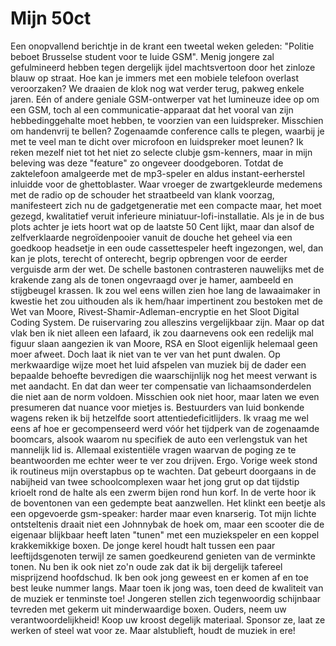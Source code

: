 # Mijn 50ct

Een onopvallend berichtje in de krant een tweetal weken geleden: "Politie beboet Brusselse student voor te luide GSM". Menig jongere zal gefulmineerd hebben tegen dergelijk ijdel machtsvertoon door het zinloze blauw op straat. Hoe kan je immers met een mobiele telefoon overlast veroorzaken?
We draaien de klok nog wat verder terug, pakweg enkele jaren. Eén of andere geniale GSM-ontwerper vat het lumineuze idee op om een GSM, toch al een communicatie-apparaat dat het vooral van zijn hebbedinggehalte moet hebben, te voorzien van een luidspreker. Misschien om handenvrij te bellen? Zogenaamde conference calls te plegen, waarbij je met te veel man te dicht over microfoon en luidspreker moet leunen?
Ik reken mezelf niet tot het niet zo selecte clubje gsm-kenners, maar in mijn beleving was deze "feature" zo ongeveer doodgeboren. Totdat de zaktelefoon amalgeerde met de mp3-speler en aldus instant-eerherstel inluidde voor de ghettoblaster. Waar vroeger de zwartgekleurde medemens met de radio op de schouder het straatbeeld van klank voorzag, manifesteert zich nu de gadgetgeneratie met een compacte maar, het moet gezegd, kwalitatief veruit inferieure miniatuur-lofi-installatie.
Als je in de bus plots achter je iets hoort wat op de laatste 50 Cent lijkt, maar dan alsof de zelfverklaarde negroïdenpooier vanuit de douche het geheel via een goedkoop headsetje in een oude cassettespeler heeft ingezongen, wel, dan kan je plots, terecht of onterecht, begrip opbrengen voor de eerder verguisde arm der wet. De schelle bastonen contrasteren nauwelijks met de krakende zang als de tonen ongevraagd over je hamer, aambeeld en stijgbeugel krassen.
Ik zou wel eens willen zien hoe lang de lawaaimaker in kwestie het zou uithouden als ik hem/haar impertinent zou bestoken met de Wet van Moore, Rivest-Shamir-Adleman-encryptie en het Sloot Digital Coding System. De ruiservaring zou alleszins vergelijkbaar zijn. Maar op dat vlak ben ik niet alleen een lafaard, ik zou daarnevens ook een redelijk mal figuur slaan aangezien ik van Moore, RSA en Sloot eigenlijk helemaal geen moer afweet.
Doch laat ik niet van te ver van het punt dwalen. Op merkwaardige wijze moet het luid afspelen van muziek bij de dader een bepaalde behoefte bevredigen die waarschijnlijk nog het meest verwant is met aandacht. En dat dan weer ter compensatie van lichaamsonderdelen die niet aan de norm voldoen. Misschien ook niet hoor, maar laten we even presumeren dat nuance voor mietjes is.
Bestuurders van luid bonkende wagens reken ik bij hetzelfde soort attentiedeficitlijders. Ik vraag me wel eens af hoe er gecompenseerd werd vóór het tijdperk van de zogenaamde boomcars, alsook waarom nu specifiek de auto een verlengstuk van het mannelijk lid is. Allemaal existentiële vragen waarvan de poging ze te beantwoorden me echter weer te ver zou drijven.
Ergo. Vorige week stond ik routineus mijn overstapbus op te wachten. Dat gebeurt doorgaans in de nabijheid van twee schoolcomplexen waar het jong grut op dat tijdstip krioelt rond de halte als een zwerm bijen rond hun korf. In de verte hoor ik de boventonen van een gedempte beat aanzwellen. Het klinkt een beetje als een opgevoerde gsm-speaker: harder maar even knarserig. Tot mijn lichte ontsteltenis draait niet een Johnnybak de hoek om, maar een scooter die de eigenaar blijkbaar heeft laten "tunen" met een muziekspeler en een koppel krakkemikkige boxen. De jonge kerel houdt halt tussen een paar leeftijdsgenoten terwijl ze samen goedkeurend genieten van de verminkte tonen.
Nu ben ik ook niet zo'n oude zak dat ik bij dergelijk tafereel misprijzend hoofdschud. Ik ben ook jong geweest en er komen af en toe best leuke nummer langs. Maar toen ik jong was, toen deed de kwaliteit van de muziek er tenminste toe! Jongeren stellen zich tegenwoordig schijnbaar tevreden met gekerm uit minderwaardige boxen. Ouders, neem uw verantwoordelijkheid! Koop uw kroost degelijk materiaal. Sponsor ze, laat ze werken of steel wat voor ze. Maar alstublieft, houdt de muziek in ere!